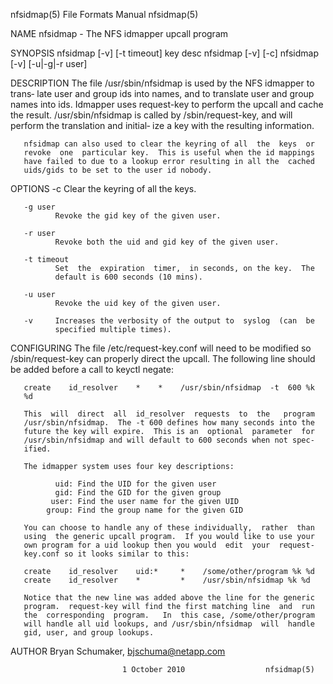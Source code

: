 nfsidmap(5)                File Formats Manual               nfsidmap(5)

NAME
       nfsidmap - The NFS idmapper upcall program

SYNOPSIS
       nfsidmap [-v] [-t timeout] key desc
       nfsidmap [-v] [-c]
       nfsidmap [-v] [-u|-g|-r user]

DESCRIPTION
       The file /usr/sbin/nfsidmap is used by the NFS idmapper to trans‐
       late user and group ids into names, and  to  translate  user  and
       group  names  into  ids. Idmapper uses request-key to perform the
       upcall and cache the result.   /usr/sbin/nfsidmap  is  called  by
       /sbin/request-key,  and will perform the translation and initial‐
       ize a key with the resulting information.

       nfsidmap can also used to clear the keyring of all  the  keys  or
       revoke  one  particular key.  This is useful when the id mappings
       have failed to due to a lookup error resulting in all the  cached
       uids/gids to be set to the user id nobody.

OPTIONS
       -c     Clear the keyring of all the keys.

       -g user
              Revoke the gid key of the given user.

       -r user
              Revoke both the uid and gid key of the given user.

       -t timeout
              Set  the  expiration  timer,  in seconds, on the key.  The
              default is 600 seconds (10 mins).

       -u user
              Revoke the uid key of the given user.

       -v     Increases the verbosity of the output to  syslog  (can  be
              specified multiple times).

CONFIGURING
       The  file  /etc/request-key.conf  will  need  to  be  modified so
       /sbin/request-key can properly direct the upcall.  The  following
       line should be added before a call to keyctl negate:

       create    id_resolver    *    *    /usr/sbin/nfsidmap  -t  600 %k
       %d

       This  will  direct  all  id_resolver  requests  to  the   program
       /usr/sbin/nfsidmap.  The -t 600 defines how many seconds into the
       future the key will expire.  This is an  optional  parameter  for
       /usr/sbin/nfsidmap and will default to 600 seconds when not spec‐
       ified.

       The idmapper system uses four key descriptions:

              uid: Find the UID for the given user
              gid: Find the GID for the given group
             user: Find the user name for the given UID
            group: Find the group name for the given GID

       You can choose to handle any of these individually,  rather  than
       using  the generic upcall program.  If you would like to use your
       own program for a uid lookup then you would  edit  your  request-
       key.conf so it looks similar to this:

       create    id_resolver    uid:*     *    /some/other/program %k %d
       create    id_resolver    *         *    /usr/sbin/nfsidmap %k %d

       Notice that the new line was added above the line for the generic
       program.  request-key will find the first matching line  and  run
       the  corresponding  program.   In  this case, /some/other/program
       will handle all uid lookups, and /usr/sbin/nfsidmap  will  handle
       gid, user, and group lookups.

AUTHOR
       Bryan Schumaker, <bjschuma@netapp.com>

                             1 October 2010                  nfsidmap(5)

